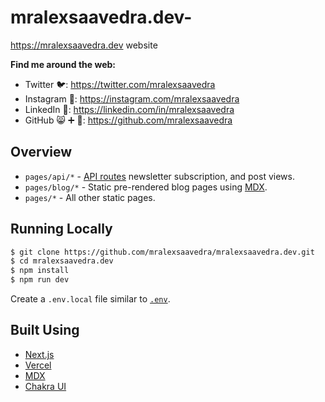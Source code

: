 # mralexsaavedra.dev-

https://mralexsaavedra.dev website

**Find me around the web:**

- Twitter 🐦: https://twitter.com/mralexsaavedra
- Instagram 📸: https://instagram.com/mralexsaavedra
- LinkedIn 📝: https://linkedin.com/in/mralexsaavedra
- GitHub 😸 ➕ 🐙: https://github.com/mralexsaavedra


## Overview

- `pages/api/*` - [API routes](https://nextjs.org/docs/api-routes/introduction) newsletter subscription, and post views.
- `pages/blog/*` - Static pre-rendered blog pages using [MDX](https://github.com/mdx-js/mdx).
- `pages/*` - All other static pages.

## Running Locally

```bash
$ git clone https://github.com/mralexsaavedra/mralexsaavedra.dev.git
$ cd mralexsaavedra.dev
$ npm install
$ npm run dev
```

Create a `.env.local` file similar to [`.env`](https://github.com/mralexsaavedra/mralexsaavedra.dev/blob/master/.env).

## Built Using

- [Next.js](https://nextjs.org/)
- [Vercel](https://vercel.com)
- [MDX](https://github.com/mdx-js/mdx)
- [Chakra UI](https://chakra-ui.com/)
